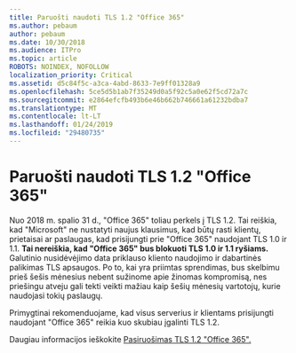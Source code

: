 ```yaml
---
title: Paruošti naudoti TLS 1.2 "Office 365"
ms.author: pebaum
author: pebaum
ms.date: 10/30/2018
ms.audience: ITPro
ms.topic: article
ROBOTS: NOINDEX, NOFOLLOW
localization_priority: Critical
ms.assetid: d5c84f5c-a3ca-4abd-8633-7e9ff01328a9
ms.openlocfilehash: 5ce5d5b1ab7f35249d0a5f92c5a0e62f5cd72a7c
ms.sourcegitcommit: e2864efcfb493b6e46b662b746661a61232bdba7
ms.translationtype: MT
ms.contentlocale: lt-LT
ms.lasthandoff: 01/24/2019
ms.locfileid: "29480735"
---
```

# <a name="prepare-for-use-of-tls-12-in-office-365"></a>Paruošti naudoti TLS 1.2 "Office 365"

Nuo 2018 m. spalio 31 d., "Office 365" toliau perkels į TLS 1.2. Tai reiškia, kad "Microsoft" ne nustatyti naujus klausimus, kad būtų rasti klientų, prietaisai ar paslaugas, kad prisijungti prie "Office 365" naudojant TLS 1.0 ir 1.1. **Tai nereiškia, kad "Office 365" bus blokuoti TLS 1.0 ir 1.1 ryšiams.** Galutinio nusidėvėjimo data priklauso kliento naudojimo ir dabartinės palikimas TLS apsaugos. Po to, kai yra priimtas sprendimas, bus skelbimu prieš šešis mėnesius nebent sužinome apie žinomas kompromisą, nes priešingu atveju gali tekti veikti mažiau kaip šešių mėnesių vartotojų, kurie naudojasi tokių paslaugų. 
  
Primygtinai rekomenduojame, kad visus serverius ir klientams prisijungti naudojant "Office 365" reikia kuo skubiau įgalinti TLS 1.2.
  
Daugiau informacijos ieškokite [Pasiruošimas TLS 1.2 "Office 365".](https://support.microsoft.com/help/4057306/preparing-for-tls-1-2-in-office-365)
  


